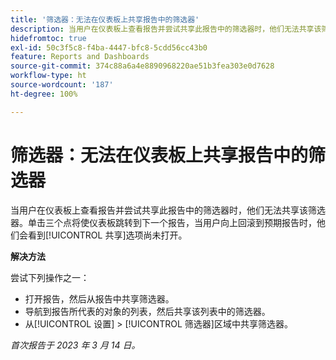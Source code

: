 ```yaml
---
title: '筛选器：无法在仪表板上共享报告中的筛选器'
description: 当用户在仪表板上查看报告并尝试共享此报告中的筛选器时，他们无法共享该筛选器。单击三个点将使仪表板跳转到下一个报告，当用户向上回滚到预期报告时，他们看到尚未打开“共享”选项。
hidefromtoc: true
exl-id: 50c3f5c8-f4ba-4447-bfc8-5cdd56cc43b0
feature: Reports and Dashboards
source-git-commit: 374c88a6a4e8890968220ae51b3fea303e0d7628
workflow-type: ht
source-wordcount: '187'
ht-degree: 100%

---
```


# 筛选器：无法在仪表板上共享报告中的筛选器

<!--Requested article: Valid issue, won't fix:-->

当用户在仪表板上查看报告并尝试共享此报告中的筛选器时，他们无法共享该筛选器。单击三个点将使仪表板跳转到下一个报告，当用户向上回滚到预期报告时，他们会看到[!UICONTROL 共享]选项尚未打开。

**解决方法**

尝试下列操作之一：

* 打开报告，然后从报告中共享筛选器。
* 导航到报告所代表的对象的列表，然后共享该列表中的筛选器。
* 从[!UICONTROL 设置] > [!UICONTROL 筛选器]区域中共享筛选器。

_首次报告于 2023 年 3 月 14 日。_
